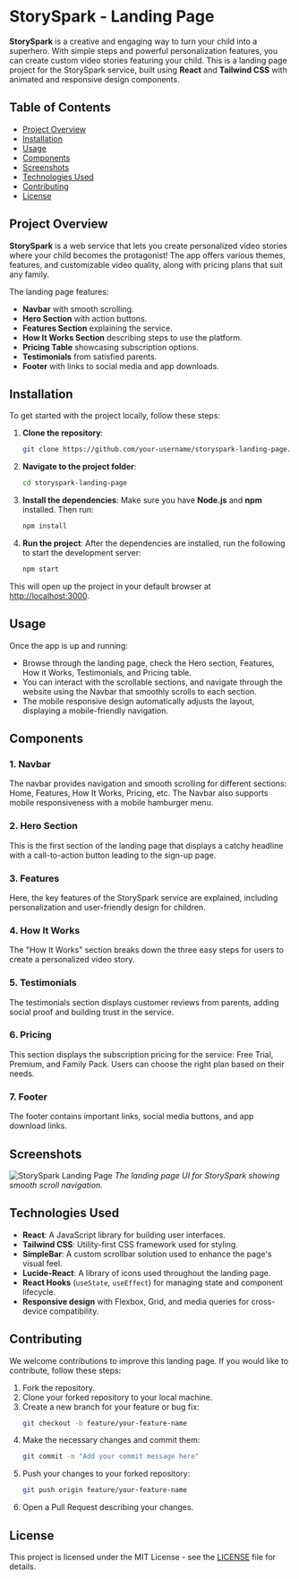 # StorySpark - Landing Page

**StorySpark** is a creative and engaging way to turn your child into a superhero. With simple steps and powerful personalization features, you can create custom video stories featuring your child. This is a landing page project for the StorySpark service, built using **React** and **Tailwind CSS** with animated and responsive design components.

## Table of Contents
- [Project Overview](#project-overview)
- [Installation](#installation)
- [Usage](#usage)
- [Components](#components)
- [Screenshots](#screenshots)
- [Technologies Used](#technologies-used)
- [Contributing](#contributing)
- [License](#license)

## Project Overview

**StorySpark** is a web service that lets you create personalized video stories where your child becomes the protagonist! The app offers various themes, features, and customizable video quality, along with pricing plans that suit any family.

The landing page features:
- **Navbar** with smooth scrolling.
- **Hero Section** with action buttons.
- **Features Section** explaining the service.
- **How It Works Section** describing steps to use the platform.
- **Pricing Table** showcasing subscription options.
- **Testimonials** from satisfied parents.
- **Footer** with links to social media and app downloads.

## Installation

To get started with the project locally, follow these steps:

1. **Clone the repository**:
    ```bash
    git clone https://github.com/your-username/storyspark-landing-page.git
    ```
2. **Navigate to the project folder**:
    ```bash
    cd storyspark-landing-page
    ```
3. **Install the dependencies**:
    Make sure you have **Node.js** and **npm** installed. Then run:
    ```bash
    npm install
    ```
4. **Run the project**:
    After the dependencies are installed, run the following to start the development server:
    ```bash
    npm start
    ```

This will open up the project in your default browser at [http://localhost:3000](http://localhost:3000).

## Usage

Once the app is up and running:
- Browse through the landing page, check the Hero section, Features, How it Works, Testimonials, and Pricing table.
- You can interact with the scrollable sections, and navigate through the website using the Navbar that smoothly scrolls to each section.
- The mobile responsive design automatically adjusts the layout, displaying a mobile-friendly navigation.

## Components

### 1. **Navbar**
The navbar provides navigation and smooth scrolling for different sections: Home, Features, How It Works, Pricing, etc. The Navbar also supports mobile responsiveness with a mobile hamburger menu.

### 2. **Hero Section**
This is the first section of the landing page that displays a catchy headline with a call-to-action button leading to the sign-up page.

### 3. **Features**
Here, the key features of the StorySpark service are explained, including personalization and user-friendly design for children.

### 4. **How It Works**
The "How It Works" section breaks down the three easy steps for users to create a personalized video story.

### 5. **Testimonials**
The testimonials section displays customer reviews from parents, adding social proof and building trust in the service.

### 6. **Pricing**
This section displays the subscription pricing for the service: Free Trial, Premium, and Family Pack. Users can choose the right plan based on their needs.

### 7. **Footer**
The footer contains important links, social media buttons, and app download links.

## Screenshots

![StorySpark Landing Page](https://via.placeholder.com/800x400?text=Screenshot+of+Landing+Page)
*The landing page UI for StorySpark showing smooth scroll navigation.*

## Technologies Used

- **React**: A JavaScript library for building user interfaces.
- **Tailwind CSS**: Utility-first CSS framework used for styling.
- **SimpleBar**: A custom scrollbar solution used to enhance the page's visual feel.
- **Lucide-React**: A library of icons used throughout the landing page.
- **React Hooks** (`useState`, `useEffect`) for managing state and component lifecycle.
- **Responsive design** with Flexbox, Grid, and media queries for cross-device compatibility.

## Contributing

We welcome contributions to improve this landing page. If you would like to contribute, follow these steps:
1. Fork the repository.
2. Clone your forked repository to your local machine.
3. Create a new branch for your feature or bug fix:
    ```bash
    git checkout -b feature/your-feature-name
    ```
4. Make the necessary changes and commit them:
    ```bash
    git commit -m "Add your commit message here"
    ```
5. Push your changes to your forked repository:
    ```bash
    git push origin feature/your-feature-name
    ```
6. Open a Pull Request describing your changes.

## License

This project is licensed under the MIT License - see the [LICENSE](LICENSE) file for details.

